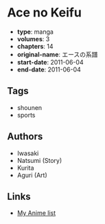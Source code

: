 # Ace no Keifu

-   **type**: manga
-   **volumes**: 3
-   **chapters**: 14
-   **original-name**: エースの系譜
-   **start-date**: 2011-06-04
-   **end-date**: 2011-06-04

## Tags

-   shounen
-   sports

## Authors

-   Iwasaki
-   Natsumi (Story)
-   Kurita
-   Aguri (Art)

## Links

-   [My Anime list](https://myanimelist.net/manga/47671/Ace_no_Keifu)
